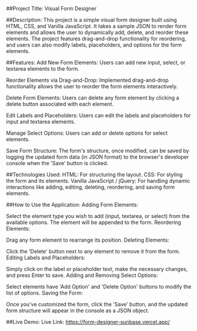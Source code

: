 ##Project Title: Visual Form Designer


##Description:
This project is a simple visual form designer built using HTML, CSS, and Vanilla JavaScript. It takes a sample JSON to render form elements and allows the user to dynamically add, delete, and reorder these elements. The project features drag-and-drop functionality for reordering, and users can also modify labels, placeholders, and options for the form elements.

##Features:
Add New Form Elements:
Users can add new input, select, or textarea elements to the form.

Reorder Elements via Drag-and-Drop:
Implemented drag-and-drop functionality allows the user to reorder the form elements interactively.

Delete Form Elements:
Users can delete any form element by clicking a delete button associated with each element.

Edit Labels and Placeholders:
Users can edit the labels and placeholders for input and textarea elements.

Manage Select Options:
Users can add or delete options for select elements.

Save Form Structure:
The form's structure, once modified, can be saved by logging the updated form data (in JSON format) to the browser's developer console when the 'Save' button is clicked.



##Technologies Used:
HTML: For structuring the layout.
CSS: For styling the form and its elements.
Vanilla JavaScript / jQuery: For handling dynamic interactions like adding, editing, deleting, reordering, and saving form elements.


##How to Use the Application:
Adding Form Elements:

Select the element type you wish to add (input, textarea, or select) from the available options.
The element will be appended to the form.
Reordering Elements:

Drag any form element to rearrange its position.
Deleting Elements:

Click the 'Delete' button next to any element to remove it from the form.
Editing Labels and Placeholders:

Simply click on the label or placeholder text, make the necessary changes, and press Enter to save.
Adding and Removing Select Options:

Select elements have 'Add Option' and 'Delete Option' buttons to modify the list of options.
Saving the Form:

Once you've customized the form, click the 'Save' button, and the updated form structure will appear in the console as a JSON object.


##Live Demo:
Live Link: https://form-designer-sunbase.vercel.app/

